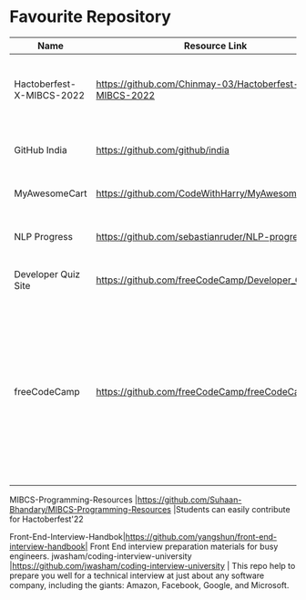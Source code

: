 # Favourite Repository
Name | Resource Link | Information
------ | ------- | --------------
Hactoberfest-X-MIBCS-2022 |https://github.com/Chinmay-03/Hactoberfest-X-MIBCS-2022 | Hactoberfest X MIBCS 2022 repo for students to contribute in open source projects within campus
GitHub India |https://github.com/github/india | GitHub resources and information for the developer community in India 
MyAwesomeCart|https://github.com/CodeWithHarry/MyAwesomeCart| A Django E commerce website.
NLP Progress |https://github.com/sebastianruder/NLP-progress| contains dataset for NLP training including Bengali, Arabic and Nepali.
Developer Quiz Site | https://github.com/freeCodeCamp/Developer_Quiz_Site | hosts 700+ multiple choice questions
freeCodeCamp | https://github.com/freeCodeCamp/freeCodeCamp | freeCodeCamp.org is a friendly community where you can learn to code for free. It is run by a donor-supported 501(c)(3) nonprofit to help millions of busy adults transition into tech. Our community has already helped more than 40,000 people get their first developer job.

MIBCS-Programming-Resources |https://github.com/Suhaan-Bhandary/MIBCS-Programming-Resources |Students can easily contribute for Hactoberfest'22

Front-End-Interview-Handbok|https://github.com/yangshun/front-end-interview-handbook|  Front End interview preparation materials for busy engineers.
jwasham/coding-interview-university |https://github.com/jwasham/coding-interview-university | This repo help to prepare you well for a technical interview at just about any software company, including the giants: Amazon, Facebook, Google, and Microsoft.

